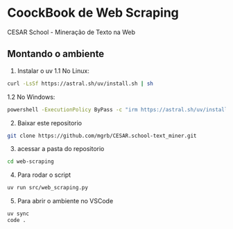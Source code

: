 # CoockBook de Web Scraping
CESAR School - Mineração de Texto na Web

## Montando o ambiente
1. Instalar o uv 
1.1 No Linux:
```bash
curl -LsSf https://astral.sh/uv/install.sh | sh
```

1.2 No Windows:
```bash
powershell -ExecutionPolicy ByPass -c "irm https://astral.sh/uv/install.ps1 | iex"
```

2. Baixar este repositorio
```bash
git clone https://github.com/mgrb/CESAR.school-text_miner.git
```

3. acessar a pasta do repositorio
```bash
cd web-scraping
```

4. Para rodar o script
```bash
uv run src/web_scraping.py
``` 

5. Para abrir o ambiente no VSCode
```bash
uv sync
code .
```
